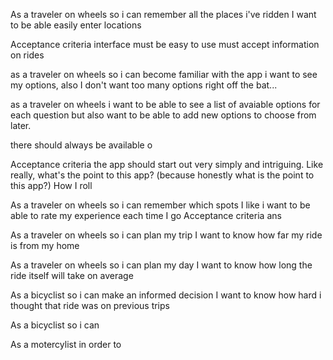   As a traveler on wheels so i can remember all the places i've ridden I want to be able easily enter 
locations

Acceptance criteria
interface must be easy to use
must accept information on rides

  as a traveler on wheels so i can become familiar with the app i want to see my options, also I don't want too many options right off the bat...

 as a traveler on wheels i want to be able to see a list of avaiable options for each question but also want to be able to add new options to choose from later.
 
  there should always be available o
 
 
  Acceptance criteria
  the app should start out very simply and intriguing.  Like really, what's the point to this app? (because honestly what is the point to this app?)
  How I roll
  
  
  As a traveler on wheels so i can remember which spots I like i want to be able to rate my experience each time I go
  Acceptance criteria
  ans
  
  As a traveler on wheels so i can plan my trip I want to know how far my ride is from my home
  
  As a traveler on wheels so i can plan my day I want to know how long the ride itself will take on average
  
  As a bicyclist so i can make an informed decision I want to know how hard i thought that ride was on previous trips
  
  As a bicyclist so i can 
  
  As a motercylist in order to 
